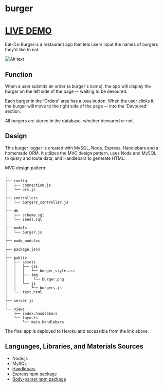 # burger

# [LIVE DEMO](https://burger-orders.herokuapp.com/)

Eat-Da-Burger is a restaurant app that lets users input the names of burgers they'd like to eat.

![Alt text](public/assets/img/burger_app.jpg?raw=true "Burger")

## Function
When a user submits an order (a burger's name), the app will display the burger on the left side of the page -- waiting to be devoured.

Each burger in the 'Orders' area has a `Done` button. When the user clicks it, the burger will move to the right side of the page -- into the 'Devoured' section.

All burgers are stored in the database, whether devoured or not.

## Design
This burger logger is created with MySQL, Node, Express, Handlebars and a homemade ORM. It utilizes the MVC design pattern, uses Node and MySQL to query and route data, and Handlebars to generate HTML.

MVC design pattern:
```
.
├── config
│   ├── connection.js
│   └── orm.js
│
├── controllers
│   └── burgers_controller.js
│
├── db
│   ├── schema.sql
│   └── seeds.sql
│
├── models
│   └── burger.js
│
├── node_modules
│
├── package.json
│
├── public
│   ├── assets
│   │   ├── css
│   │   │   └── burger_style.css
│   │   ├── img
│   │   │    └── burger.png
│   │   └── js
│   │       └── burgers.js
│   └── test.html
│
├── server.js
│
└── views
    ├── index.handlebars
    └── layouts
        └── main.handlebars
```

The final app is deployed to Heroku and accessible from the link above.

## Languages, Libraries, and Materials Sources
* Node.js
* MySQL
* [Handlebars](http://handlebarsjs.com/)
* [Express npm package](https://www.npmjs.com/package/express)
* [Body-parser npm package](https://www.npmjs.com/package/body-parser)

